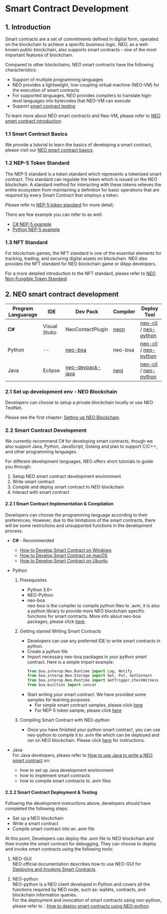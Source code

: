 # Smart Contract Development
## 1. Introduction
Smart contracts are a set of commitments defined in digital form, operated on the blockchain to achieve a specific business logic. NEO, as a well-known public blockchain, also supports smart contracts - one of the most important features of blockchain.

Compared to other blockchains, NEO smart contracts have the following characteristics:
* Support of multiple programming languages
* NEO provides a lightweight, low-coupling virtual machine (NEO-VM) for the execution of smart contracts
* For supported languages, NEO provides compilers to translate high-level languages into bytecodes that NEO-VM can execute
* Support [smart contract testing](https://docs.neo.org/docs/en-us/sc/test.html)

To learn more about NEO smart contracts and Neo-VM, please refer to [NEO smart contract introduction](https://docs.neo.org/docs/en-us/basic/technology/neocontract.html).

### 1.1 Smart Contract Basics
We provide a tutorial to learn the basics of developing a smart contract, please visit our [NEO smart contract basics](https://github.com/neo-ngd/NEO-Tutorial/blob/master/en/9-smartContract/Smart_Contract_basics.md#neo-smart-contract-101).

### 1.2 NEP-5 Token Standard 
The NEP-5 standard is a token standard which represents a tokenized smart contract. This standard can regulate the token which is issued on the NEO blockchain. A standard method for interacting with these tokens relieves the entire ecosystem from maintaining a definition for basic operations that are required by every Smart Contract that employs a token.

Please refer to [NEP-5 token standard](https://github.com/neo-project/proposals/blob/master/nep-5.mediawiki) for more detail;

There are few example you can refer to as well: 
* [C# NEP-5 example](https://github.com/neo-project/examples/blob/master/csharp/NEP5/NEP5.cs)
* [Python NEP-5 example](https://github.com/CityOfZion/neo-boa/blob/master/boa_test/example/demo/NEP5.py)

### 1.3 NFT Standard
For blockchain games, the NFT standard is one of the essential elements for tracking, trading, and securing digital assets on blockchain. NEO also provides the NFT standard for NEO blockchain game or dApp developers.

For a more detailed introduction to the NFT standard, please refer to [NEO Non-Fungible Token Standard](https://github.com/neo-project/proposals/pull/41/files?short_path=afd2225#diff-afd22253b102da74b022d8c022201ee6).

## 2. NEO smart contract development 


| Program Languarage | IDE | Dev Pack | Compiler | Deploy Tool |
|--|--|--|--|--|
| **C#** | Visual Stutio| NeoContactPlugin | [neon](https://github.com/neo-project/neo-compiler/tree/master-2.x/neon)   | [neo-cli](https://github.com/neo-project/neo-cli/releases) / [neo-python](https://github.com/CityOfZion/neo-python#neo-python) |
| Python | -- | [neo-boa](https://neo-boa.readthedocs.io/en/latest/install.html) |  neo-boa  | [neo-cli](https://github.com/neo-project/neo-cli/releases) / [neo-python](https://github.com/CityOfZion/neo-python#neo-python) |
| Java | Eclipse | [neo-devpack-java](https://github.com/neo-project/neo-devpack-java) | [neoj](https://github.com/neo-project/neo-compiler/tree/master-2.x/neoj) | [neo-cli](https://github.com/neo-project/neo-cli/releases) / [neo-python](https://github.com/CityOfZion/neo-python#neo-python) |


### 2.1 Set up development env - NEO Blockchain
Developers can choose to setup a private blockchain locally or use NEO TestNet. 

Please see the first chapter: [Setting up NEO Blockchain](./1.Setting_Up_NEO_Blockchain.md).

### 2.2 Smart Contract Development
We currently recommend C# for developing smart contracts, though we also support Java, Python, JavaScript, Golang and plan to support C/C++, and other programming languages.

For different development languages, NEO offers short tutorials to guide you through:
1. Setup NEO smart contract development environment
2. Write smart contract
3. Compile and deploy smart contract to NEO blockchain
4. Interact with smart contract

#### 2.2.1 Smart Contract Implementation & Compilation
Developers can choose the programming language according to their preferences; However, due to the limitations of the smart contracts, there will be some restrictions and unsupported functions in the development process.
* **C#** - Recommended
    * [How to Develop Smart Contract on Windows](https://docs.neo.org/docs/en-us/sc/gettingstarted/introduction.html)
    * [How to Develop Smart Contract on macOS](https://docs.neo.org/docs/en-us/sc/devenv/getting-started-csharp-mac.html)
    * [How to Develop Smart Contract on Ubuntu](https://docs.neo.org/docs/en-us/sc/devenv/getting-started-csharp-ubuntu.html)

* Python
     1. Prerequisites
        * Python 3.6+
        * NEO-Python
        * neo-boa
            \
            neo-boa is the compiler to compile python files to .avm, it is also a python library to provide more NEO blockchain specific functions for smart contracts. More info about neo-boa packages, please click [here](https://neo-boa.readthedocs.io/en/latest/boa/interop/blockchain.html#).

    2. Getting started
        Writing Smart Contracts
        * Developers can use any preferred IDE to write smart contracts in python. 
        * Create a python file
        * Import necessary neo-boa packages in your python smart contract. Here is a simple import example:
            ```python
            from boa.interop.Neo.Runtime import Log, Notify
            from boa.interop.Neo.Storage import Get, Put, GetContext
            from boa.interop.Neo.Runtime import GetTrigger,CheckWitness
            from boa.builtins import concat
            ```
        * Start writing your smart contract. We have provided some samples for learning purposes
            * For simple smart contract samples, please click [here](https://github.com/neo-ngd/NEO-Tutorial/tree/master/neo_docs_neopython_tutorial/smart-contracts)
            * For NEP-5 token sample, please click [here](https://github.com/neo-project/examples-csharp/blob/master/ICO_Template/ICO_Template.cs)

    3. Compiling Smart Contract with NEO-python
        * Once you have finished your python smart contract, you can use neo-python to compile it to .avm file which can be deployed and ran on NEO blockchain. Please click [here](https://github.com/neo-ngd/NEO-Tutorial/blob/master/neo_docs_neopython_tutorial/part2_neopy.md#task-3---smart-contracts) for instructions.
* Java
\
For Java developers, please refer to [How to use Java to write a NEO smart contract](https://docs.neo.org/docs/en-us/sc/devenv/getting-started-java.html) on:
    * how to set up Java development environment 
    * how to implement smart contracts
    * how to compile smart contracts to .avm files

#### 2.2.2 Smart Contract Deployment & Testing
Following the development instructions above, developers should have completed the following steps:
* Set up a NEO blockchain
* Write a smart contract
* Compile smart contract into an .avm file

At this point, Developers can deploy the .avm file to NEO blockchain and then invoke the smart contract for debugging. They can choose to deploy and invoke smart contracts using the following tools:

1. NEO-GUI
\
NEO official documentation describes how to use NEO-GUI for [Deploying and Invoking Smart Contracts](https://docs.neo.org/docs/en-us/sc/deploy/deploy-invoke.html).

2. NEO-python
\
NEO-python is a NEO client developed in Python and covers all the functions required by NEO node, such as: wallets, contracts, and blockchain information queries.
\
For the deployment and invocation of smart contracts using neo-python, please refer to：[How to deploy smart contracts using NEO-python](https://github.com/neo-ngd/NEO-Tutorial/blob/master/neo_docs_neopython_tutorial/part2_neopy.md#task-3---smart-contracts)

